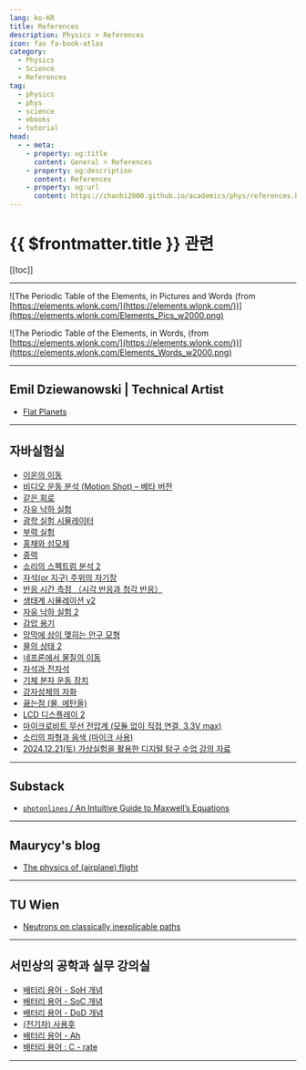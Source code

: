 ```yaml
---
lang: ko-KR
title: References
description: Physics > References
icon: fas fa-book-atlas
category: 
  - Physics
  - Science
  - References
tag:
  - physics
  - phys
  - science
  - ebooks
  - tutorial
head:
  - - meta:
    - property: og:title
      content: General > References
    - property: og:description
      content: References
    - property: og:url
      content: https://chanhi2000.github.io/academics/phys/references.html
---
```


# {{ $frontmatter.title }} 관련

[[toc]]

---

![The Periodic Table of the Elements, in Pictures and Words (from [<FontIcon icon="fas fa-globe"/>https://elements.wlonk.com/](https://elements.wlonk.com/))](https://elements.wlonk.com/Elements_Pics_w2000.png) 
<!-- TODO: 로컬에 저장 -->

![The Periodic Table of the Elements, in Words, (from [<FontIcon icon="fas fa-globe"/>https://elements.wlonk.com/](https://elements.wlonk.com/))](https://elements.wlonk.com/Elements_Words_w2000.png) 
<!-- TODO: 로컬에 저장 -->

---

## Emil Dziewanowski | Technical Artist

- [Flat Planets](https://emildziewanowski.com/flat-planets/)

---

## 자바실험실

- [이온의 이동](https://javalab.org/ion_movement/)
- [비디오 운동 분석 (Motion Shot) – 베타 버전](https://javalab.org/motion_shot/)
- [같은 회로](https://javalab.org/same_circuit/)
- [자유 낙하 실험](https://javalab.org/free_falling/)
- [광학 실험 시뮬레이터](https://javalab.org/optics/)
- [부력 실험](https://javalab.org/buoyancy/)
- [홍채와 섬모체](https://javalab.org/iris_and_ciliary_body/)
- [중력](https://javalab.org/gravity/)
- [소리의 스펙트럼 분석 2](https://javalab.org/sound_fft_2/)
- [자석(or 지구) 주위의 자기장](https://javalab.org/magnet/)
- [반응 시간 측정 （시각 반응과 청각 반응）](https://javalab.org/reaction_time/)
- [생태계 시뮬레이션 v2](https://javalab.org/ecosystem2/)
- [자유 낙하 실험 2](https://javalab.org/free_falling_2/)
- [감압 용기](https://javalab.org/vacuum_jar/)
- [망막에 상이 맺히는 안구 모형](https://javalab.org/eye_model/)
- [물의 상태 2](https://javalab.org/status_of_water_2/)
- [네프론에서 물질의 이동](https://javalab.org/nephron/)
- [자석과 전자석](https://javalab.org/magnet_and_electromagnet/)
- [기체 분자 운동 장치](https://javalab.org/kinetic_theory_model/)
- [강자성체의 자화](https://javalab.org/magnetization/)
- [끓는점 (물, 에탄올)](https://javalab.org/boiling_point/)
- [LCD 디스플레이 2](https://javalab.org/lcd_display_2/)
- [마이크로비트 무선 전압계 (모듈 없이 직접 연결, 3.3V max)](https://javalab.org/microbit_mbl_volt/)
- [소리의 파형과 음색 (마이크 사용)](https://javalab.org/waveform/)
- [2024.12.21(토) 가상실험을 활용한 디지털 탐구 수업 강의 자료](https://javalab.org/2024-12-21/)

<!-- END: javalab.org -->

---

## Substack

- [`photonlines` / An Intuitive Guide to Maxwell’s Equations](https://photonlines.substack.com/p/an-intuitive-guide-to-maxwells-equations)

---

## Maurycy's blog

- [The physics of (airplane) flight](https://10maurycy10.github.io/misc/the_physics_of_flight/)

---

## TU Wien

- [Neutrons on classically inexplicable paths](https://www.tuwien.at/en/tu-wien/news/news-articles/news/neutronen-auf-klassisch-unerklaerlichen-bahnen)

---

## 서민상의 공학과 실무 강의실

- [배터리 용어 - SoH 개념](https://m.blog.naver.com/seo0511/223527913928)
- [배터리 용어 - SoC 개념](https://m.blog.naver.com/seo0511/223532594028)
- [배터리 용어 - DoD 개념](https://m.blog.naver.com/seo0511/223533133862)
- [(전기차) 사용후](https://m.blog.naver.com/seo0511/223535816457)
- [배터리 용어 - Ah](https://m.blog.naver.com/seo0511/223599462274)
- [배터리 용어 : C - rate](https://m.blog.naver.com/seo0511/223600342660)

<!-- END: seo0511 (blog.naver.com) -->

---

<TagLinks />